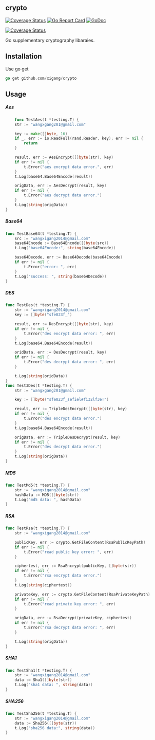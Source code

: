 ## crypto
[![Coverage Status](https://coveralls.io/repos/github/crypto/badge.svg?branch=master)](https://gocover.io/github.com/xigang/crypto?branch=master)
[![Go Report Card](https://goreportcard.com/badge/github.com/xigang/crypto)](https://goreportcard.com/report/github.com/xigang/crypto)
[![GoDoc](https://godoc.org/github.com/xigang/crypto?status.svg)](https://godoc.org/github.com/xigang/crypto)

[![Coverage Status](https://coveralls.io/repos/github/go-playground/log/badge.svg?branch=master)](https://coveralls.io/github/go-playground/log?branch=master)

Go supplementary cryptography libaraies.

Installation
-----------

Use go get 

```go
go get github.com/xigang/crypto
``` 

Usage
------

##### Aes

```go
    func TestAes(t *testing.T) {
    str := "wangxgang201@gmail.com"

    key := make([]byte, 16)
    if _, err := io.ReadFull(rand.Reader, key); err != nil {
        return
    }

    result, err := AesEncrypt([]byte(str), key)
    if err != nil {
        t.Error("aes encrypt data error.", err)
    }
    t.Log(base64.Base64Encode(result))

    origData, err := AesDecrypt(result, key)
    if err != nil {
        t.Error("aes decrypt data error.")
    }
    t.Log(string(origData))
}
```


##### Base64

```go
func TestBase64(t *testing.T) {
    src := "wangxigang2014@gmail.com"
    base64Encode := Base64Encode([]byte(src))
    t.Log("base64Encode:", string(base64Encode))

    base64Decode, err := Base64Decode(base64Encode)
    if err != nil {
        t.Error("error: ", err)
    }
    t.Log("success: ", string(base64Decode))
}
```


##### DES

```go
func TestDes(t *testing.T) {
    str := "wangxigang2014@gmail.com"
    key := []byte("sfe023f_")

    result, err := DesEncrypt([]byte(str), key)
    if err != nil {
        t.Error("des encrypt data error: ", err)
    }
    t.Log(base64.Base64Encode(result))

    oridData, err := DesDecrypt(result, key)
    if err != nil {
        t.Error("des decrypt data error: ", err)
    }

    t.Log(string(oridData))
}
func Test3Des(t *testing.T) {
    str := "wangxgang201@gmail.com"

    key := []byte("sfe023f_sefiel#fi32lf3e!")

    result, err := TripleDesEncrypt([]byte(str), key)
    if err != nil {
        t.Error("des encrypt data error.")
    }
    t.Log(base64.Base64Encode(result))

    origData, err := TripleDesDecrypt(result, key)
    if err != nil {
        t.Error("des decrypt data error.")
    }
    t.Log(string(origData))
}
```

##### MD5

```go
func TestMd5(t *testing.T) {
    str := "wangxigang2014@gmail.com"
    hashData := MD5([]byte(str))
    t.Log("md5 data: ", hashData)
}

```


##### RSA 

```go
func TestRsa(t *testing.T) {
    str := "wangxigang2014@gmail.com"

    publicKey, err := crypto.GetFileContent(RsaPublicKeyPath)
    if err != nil {
        t.Error("read public key error: ", err)
    }

    ciphertest, err := RsaEncrypt(publicKey, []byte(str))
    if err != nil {
        t.Error("rsa encrypt data error.")
    }
    t.Log(string(ciphertest))

    privateKey, err := crypto.GetFileContent(RsaPrivateKeyPath)
    if err != nil {
        t.Error("read private key error: ", err)
    }

    origData, err := RsaDecrypt(privateKey, ciphertest)
    if err != nil {
        t.Error("rsa decrypt data error: ", err)
    }

    t.Log(string(origData))
}
```


##### SHA1

```go
func TestSha1(t *testing.T) {
    str := "wangxigang2014@gmail.com"
    data := Sha1([]byte(str))
    t.Log("sha1 data: ", string(data))
}
```


##### SHA256

```go
func TestSha256(t *testing.T) {
    str := "wangxigang2014@gmail.com"
    data := Sha256([]byte(str))
    t.Log("sha256 data:", string(data))
}
```

